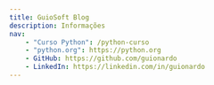 ```yaml
---
title: GuioSoft Blog
description: Informações
nav:
    - "Curso Python": /python-curso
    - "python.org": https://python.org
    - GitHub: https://github.com/guionardo
    - LinkedIn: https://linkedin.com/in/guionardo
---
```


